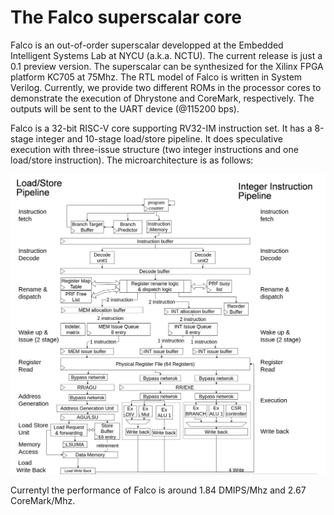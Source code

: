 # The Falco superscalar core

Falco is an out-of-order superscalar developped at the Embedded Intelligent Systems Lab at NYCU (a.k.a. NCTU). The current release is just a 0.1 preview version. The superscalar can be synthesized for the Xilinx FPGA platform KC705 at 75Mhz. The RTL model of Falco is written in System Verilog. Currently, we provide two different ROMs in the processor cores to demonstrate the execution of Dhrystone and CoreMark, respectively. The outputs will be sent to the UART device (@115200 bps).

Falco is a 32-bit RISC-V core supporting RV32-IM instruction set. It has a 8-stage integer and 10-stage load/store pipeline. It does speculative execution with three-issue structure (two integer instructions and one load/store instruction). The microarchitecture is as follows:

![](docs/falco.jpg)

Currentyl the performance of Falco is around 1.84 DMIPS/Mhz and 2.67 CoreMark/Mhz.
